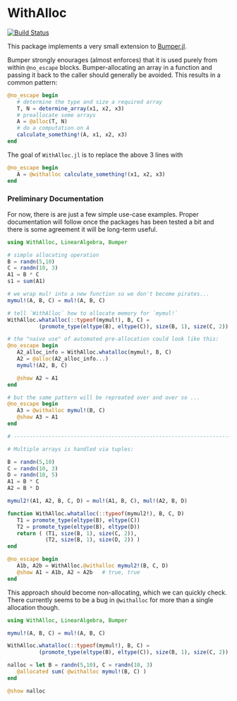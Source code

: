# WithAlloc

<!-- [![Stable](https://img.shields.io/badge/docs-stable-blue.svg)](https://ACEsuit.github.io/WithAlloc.jl/stable/)
[![Dev](https://img.shields.io/badge/docs-dev-blue.svg)](https://ACEsuit.github.io/WithAlloc.jl/dev/) -->
[![Build Status](https://github.com/ACEsuit/WithAlloc.jl/actions/workflows/CI.yml/badge.svg?branch=main)](https://github.com/ACEsuit/WithAlloc.jl/actions/workflows/CI.yml?query=branch%3Amain)

This package implements a very small extension to [Bumper.jl](https://github.com/MasonProtter/Bumper.jl). 

Bumper strongly enourages (almost enforces) that it is used purely from within `@no_escape` blocks. Bumper-allocating an array in a function and passing it back to the caller should generally be avoided. This results in a common pattern: 
```julia
@no_escape begin 
   # determine the type and size a required array
   T, N = determine_array(x1, x2, x3)
   # preallocate some arrays
   A = @alloc(T, N)
   # do a computation on A 
   calculate_something!(A, x1, x2, x3)
end 
```
The goal of `WithAlloc.jl` is to replace the above 3 lines with 
```julia 
@no_escape begin 
   A = @withalloc calculate_something!(x1, x2, x3)
end
```

### Preliminary Documentation

For now, there is are just a few simple use-case examples. Proper documentation will follow once the packages has been tested a bit and there is some agreement it will be long-term useful. 
```julia
using WithAlloc, LinearAlgebra, Bumper 

# simple allocating operation
B = randn(5,10)
C = randn(10, 3)
A1 = B * C
s1 = sum(A1)

# we wrap mul! into a new function so we don't become pirates...
mymul!(A, B, C) = mul!(A, B, C)

# tell `WithAlloc` how to allocate memory for `mymul!`
WithAlloc.whatalloc(::typeof(mymul!), B, C) = 
          (promote_type(eltype(B), eltype(C)), size(B, 1), size(C, 2))

# the "naive use" of automated pre-allocation could look like this: 
@no_escape begin 
   A2_alloc_info = WithAlloc.whatalloc(mymul!, B, C)
   A2 = @alloc(A2_alloc_info...)
   mymul!(A2, B, C)

   @show A2 ≈ A1
end

# but the same pattern will be repreated over and over so ... 
@no_escape begin 
   A3 = @withalloc mymul!(B, C)
   @show A3 ≈ A1 
end

# ------------------------------------------------------------------------

# Multiple arrays is handled via tuples: 

B = randn(5,10)
C = randn(10, 3)
D = randn(10, 5)
A1 = B * C 
A2 = B * D

mymul2!(A1, A2, B, C, D) = mul!(A1, B, C), mul!(A2, B, D)

function WithAlloc.whatalloc(::typeof(mymul2!), B, C, D) 
   T1 = promote_type(eltype(B), eltype(C)) 
   T2 = promote_type(eltype(B), eltype(D))
   return ( (T1, size(B, 1), size(C, 2)), 
            (T2, size(B, 1), size(D, 2)) )
end

@no_escape begin 
   A1b, A2b = WithAlloc.@withalloc mymul2!(B, C, D)
   @show A1 ≈ A1b, A2 ≈ A2b   # true, true 
end
``` 

This approach should become non-allocating, which we can quickly check. 
There currently seems to be a bug in `@withalloc` for more than a single allocation though. 
```julia
using WithAlloc, LinearAlgebra, Bumper 

mymul!(A, B, C) = mul!(A, B, C)

WithAlloc.whatalloc(::typeof(mymul!), B, C) = 
          (promote_type(eltype(B), eltype(C)), size(B, 1), size(C, 2))

nalloc = let B = randn(5,10), C = randn(10, 3)
   @allocated sum( @withalloc mymul!(B, C) )
end          

@show nalloc
```
